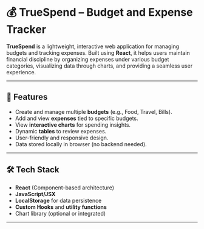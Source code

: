 # 💰 TrueSpend – Budget and Expense Tracker

**TrueSpend** is a lightweight, interactive web application for managing budgets and tracking expenses. Built using **React**, it helps users maintain financial discipline by organizing expenses under various budget categories, visualizing data through charts, and providing a seamless user experience.

---

## 🚀 Features

- Create and manage multiple **budgets** (e.g., Food, Travel, Bills).
- Add and view **expenses** tied to specific budgets.
- View **interactive charts** for spending insights.
- Dynamic **tables** to review expenses.
- User-friendly and responsive design.
- Data stored locally in browser (no backend needed).

---

## 🛠️ Tech Stack

- **React** (Component-based architecture)
- **JavaScript/JSX**
- **LocalStorage** for data persistence
- **Custom Hooks** and **utility functions**
- Chart library (optional or integrated)

---

